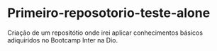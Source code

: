 # Primeiro-reposotorio-teste-alone
Criação de um repositótio onde irei aplicar conhecimentos básicos adiquiridos no Bootcamp Inter na Dio.
